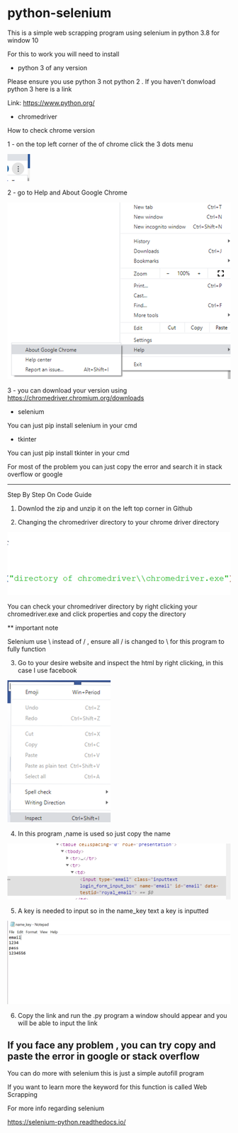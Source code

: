 # python-selenium
This is a simple web scrapping program using selenium in python 3.8 for window 10

For this to work you will need to install
* python 3 of any version

Please ensure you use python 3 not python 2 . If you haven't donwload python 3 here is a link

Link: https://www.python.org/

* chromedriver

How to check chrome version

  1 - on the top left corner of the of chrome click the 3 dots menu
  
  ![](Autofill_guide_picture/dot.png)
  
  2 - go to Help and About Google Chrome
  
  ![](Autofill_guide_picture/chrome_version.png)
  
  3 - you can download your version using https://chromedriver.chromium.org/downloads

* selenium

You can just pip install selenium in your cmd

* tkinter

You can just pip install tkinter in your cmd

For most of the problem you can just copy the error and search it in stack overflow or google

-------------------------------------------------------------------------------------------------

Step By Step On Code Guide

1) Downlod the zip and unzip it on the left top corner in Github

2) Changing the chromedriver directory to your chrome driver directory

![](Autofill_guide_picture/directory.png)

You can check your chromedriver directory by right clicking your chromedriver.exe and click properties and copy the directory

** important note

Selenium use \\ instead of / , ensure all / is changed to \\ for this program to fully function

3) Go to your desire website and inspect the html by right clicking, in this case I use facebook

![](Autofill_guide_picture/Inspect.png)

4) In this program ,name is used so just copy the name

![](Autofill_guide_picture/name.png)

5) A key is needed to input so in the name_key text a key is inputted

![](Autofill_guide_picture/name_key.png)

6) Copy the link and run the .py program a window should appear and you will be able to input the link

If you face any problem , you can try copy and paste the error in google or stack overflow
-------------------------

You can do more with selenium this is just a simple autofill program 

If you want to learn more the keyword for this function is called Web Scrapping

For more info regarding selenium

https://selenium-python.readthedocs.io/
